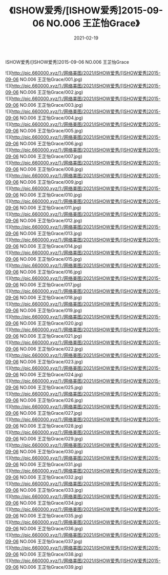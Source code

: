 ﻿---
layout: post
title:  《ISHOW爱秀/[ISHOW爱秀]2015-09-06 NO.006 王芷怡Grace》
date:   2021-02-19
img: http://pic.660000.xyz/1:/网络美图/2021/ISHOW爱秀/[ISHOW爱秀]2015-09-06 NO.006 王芷怡Grace/000.jpg
categories: [美女, 清纯, 唯美]
---

ISHOW爱秀/[ISHOW爱秀]2015-09-06 NO.006 王芷怡Grace

 ![](http://pic.660000.xyz/1:/网络美图/2021/ISHOW爱秀/[ISHOW爱秀]2015-09-06 NO.006 王芷怡Grace/001.jpg) <br>![](http://pic.660000.xyz/1:/网络美图/2021/ISHOW爱秀/[ISHOW爱秀]2015-09-06 NO.006 王芷怡Grace/002.jpg) <br>![](http://pic.660000.xyz/1:/网络美图/2021/ISHOW爱秀/[ISHOW爱秀]2015-09-06 NO.006 王芷怡Grace/003.jpg) <br>![](http://pic.660000.xyz/1:/网络美图/2021/ISHOW爱秀/[ISHOW爱秀]2015-09-06 NO.006 王芷怡Grace/004.jpg) <br>![](http://pic.660000.xyz/1:/网络美图/2021/ISHOW爱秀/[ISHOW爱秀]2015-09-06 NO.006 王芷怡Grace/005.jpg) <br>![](http://pic.660000.xyz/1:/网络美图/2021/ISHOW爱秀/[ISHOW爱秀]2015-09-06 NO.006 王芷怡Grace/006.jpg) <br>![](http://pic.660000.xyz/1:/网络美图/2021/ISHOW爱秀/[ISHOW爱秀]2015-09-06 NO.006 王芷怡Grace/007.jpg) <br>![](http://pic.660000.xyz/1:/网络美图/2021/ISHOW爱秀/[ISHOW爱秀]2015-09-06 NO.006 王芷怡Grace/008.jpg) <br>![](http://pic.660000.xyz/1:/网络美图/2021/ISHOW爱秀/[ISHOW爱秀]2015-09-06 NO.006 王芷怡Grace/009.jpg) <br>![](http://pic.660000.xyz/1:/网络美图/2021/ISHOW爱秀/[ISHOW爱秀]2015-09-06 NO.006 王芷怡Grace/010.jpg) <br>![](http://pic.660000.xyz/1:/网络美图/2021/ISHOW爱秀/[ISHOW爱秀]2015-09-06 NO.006 王芷怡Grace/011.jpg) <br>![](http://pic.660000.xyz/1:/网络美图/2021/ISHOW爱秀/[ISHOW爱秀]2015-09-06 NO.006 王芷怡Grace/012.jpg) <br>![](http://pic.660000.xyz/1:/网络美图/2021/ISHOW爱秀/[ISHOW爱秀]2015-09-06 NO.006 王芷怡Grace/013.jpg) <br>![](http://pic.660000.xyz/1:/网络美图/2021/ISHOW爱秀/[ISHOW爱秀]2015-09-06 NO.006 王芷怡Grace/014.jpg) <br>![](http://pic.660000.xyz/1:/网络美图/2021/ISHOW爱秀/[ISHOW爱秀]2015-09-06 NO.006 王芷怡Grace/015.jpg) <br>![](http://pic.660000.xyz/1:/网络美图/2021/ISHOW爱秀/[ISHOW爱秀]2015-09-06 NO.006 王芷怡Grace/016.jpg) <br>![](http://pic.660000.xyz/1:/网络美图/2021/ISHOW爱秀/[ISHOW爱秀]2015-09-06 NO.006 王芷怡Grace/017.jpg) <br>![](http://pic.660000.xyz/1:/网络美图/2021/ISHOW爱秀/[ISHOW爱秀]2015-09-06 NO.006 王芷怡Grace/018.jpg) <br>![](http://pic.660000.xyz/1:/网络美图/2021/ISHOW爱秀/[ISHOW爱秀]2015-09-06 NO.006 王芷怡Grace/019.jpg) <br>![](http://pic.660000.xyz/1:/网络美图/2021/ISHOW爱秀/[ISHOW爱秀]2015-09-06 NO.006 王芷怡Grace/020.jpg) <br>![](http://pic.660000.xyz/1:/网络美图/2021/ISHOW爱秀/[ISHOW爱秀]2015-09-06 NO.006 王芷怡Grace/021.jpg) <br>![](http://pic.660000.xyz/1:/网络美图/2021/ISHOW爱秀/[ISHOW爱秀]2015-09-06 NO.006 王芷怡Grace/022.jpg) <br>![](http://pic.660000.xyz/1:/网络美图/2021/ISHOW爱秀/[ISHOW爱秀]2015-09-06 NO.006 王芷怡Grace/023.jpg) <br>![](http://pic.660000.xyz/1:/网络美图/2021/ISHOW爱秀/[ISHOW爱秀]2015-09-06 NO.006 王芷怡Grace/024.jpg) <br>![](http://pic.660000.xyz/1:/网络美图/2021/ISHOW爱秀/[ISHOW爱秀]2015-09-06 NO.006 王芷怡Grace/025.jpg) <br>![](http://pic.660000.xyz/1:/网络美图/2021/ISHOW爱秀/[ISHOW爱秀]2015-09-06 NO.006 王芷怡Grace/026.jpg) <br>![](http://pic.660000.xyz/1:/网络美图/2021/ISHOW爱秀/[ISHOW爱秀]2015-09-06 NO.006 王芷怡Grace/027.jpg) <br>![](http://pic.660000.xyz/1:/网络美图/2021/ISHOW爱秀/[ISHOW爱秀]2015-09-06 NO.006 王芷怡Grace/028.jpg) <br>![](http://pic.660000.xyz/1:/网络美图/2021/ISHOW爱秀/[ISHOW爱秀]2015-09-06 NO.006 王芷怡Grace/029.jpg) <br>![](http://pic.660000.xyz/1:/网络美图/2021/ISHOW爱秀/[ISHOW爱秀]2015-09-06 NO.006 王芷怡Grace/030.jpg) <br>![](http://pic.660000.xyz/1:/网络美图/2021/ISHOW爱秀/[ISHOW爱秀]2015-09-06 NO.006 王芷怡Grace/031.jpg) <br>![](http://pic.660000.xyz/1:/网络美图/2021/ISHOW爱秀/[ISHOW爱秀]2015-09-06 NO.006 王芷怡Grace/032.jpg) <br>![](http://pic.660000.xyz/1:/网络美图/2021/ISHOW爱秀/[ISHOW爱秀]2015-09-06 NO.006 王芷怡Grace/033.jpg) <br>![](http://pic.660000.xyz/1:/网络美图/2021/ISHOW爱秀/[ISHOW爱秀]2015-09-06 NO.006 王芷怡Grace/034.jpg) <br>![](http://pic.660000.xyz/1:/网络美图/2021/ISHOW爱秀/[ISHOW爱秀]2015-09-06 NO.006 王芷怡Grace/035.jpg) <br>![](http://pic.660000.xyz/1:/网络美图/2021/ISHOW爱秀/[ISHOW爱秀]2015-09-06 NO.006 王芷怡Grace/036.jpg) <br>![](http://pic.660000.xyz/1:/网络美图/2021/ISHOW爱秀/[ISHOW爱秀]2015-09-06 NO.006 王芷怡Grace/037.jpg) <br>![](http://pic.660000.xyz/1:/网络美图/2021/ISHOW爱秀/[ISHOW爱秀]2015-09-06 NO.006 王芷怡Grace/038.jpg) <br>![](http://pic.660000.xyz/1:/网络美图/2021/ISHOW爱秀/[ISHOW爱秀]2015-09-06 NO.006 王芷怡Grace/039.jpg) <br>